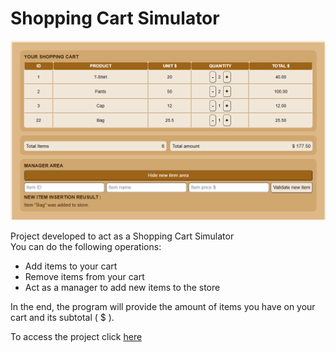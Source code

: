 # Shopping Cart Simulator
<p align="center">
  <img src="shopping_cart_logo.png" width="850">
</p>

<p>Project developed to act as a Shopping Cart Simulator<br>
You can do the following operations:
</p>
<ul>
  <li>Add items to your cart</li>
  <li>Remove items from your cart</li>
  <li>Act as a manager to add new items to the store</li>
</ul>
<p>In the end, the program will provide the amount of items you have on your cart and its subtotal ( $ ).</p>
<p>To access the project click <a href='https://bank-simulator-six.vercel.app/'>here</a> </p>
